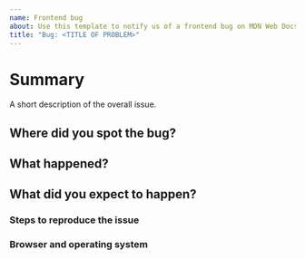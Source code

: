 ```yaml
---
name: Frontend bug
about: Use this template to notify us of a frontend bug on MDN Web Docs that needs fixing
title: "Bug: <TITLE OF PROBLEM>"
---
```


# Summary

A short description of the overall issue.

## Where did you spot the bug?

<!-- Include one or more URLs where you found the problem. -->

## What happened?

## What did you expect to happen?

### Steps to reproduce the issue

### Browser and operating system

